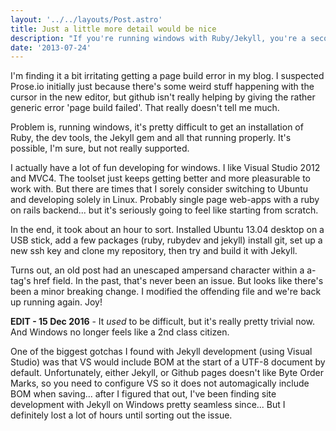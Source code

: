 ```yaml
---
layout: '../../layouts/Post.astro'
title: Just a little more detail would be nice
description: "If you're running windows with Ruby/Jekyll, you're a second class citizen"
date: '2013-07-24'
---
```


I'm finding it a bit irritating getting a page build error in my blog. I suspected Prose.io initially just because there's some weird stuff happening with the cursor in the new editor, but github isn't really helping by giving the rather generic error 'page build failed'. That really doesn't tell me much.

Problem is, running windows, it's pretty difficult to get an installation of Ruby, the dev tools, the Jekyll gem and all that running properly. It's possible, I'm sure, but not really supported.

I actually have a lot of fun developing for windows. I like Visual Studio 2012 and MVC4. The toolset just keeps getting better and more pleasurable to work with. But there are times that I sorely consider switching to Ubuntu and developing solely in Linux. Probably single page web-apps with a ruby on rails backend... but it's seriously going to feel like starting from scratch.

In the end, it took about an hour to sort. Installed Ubuntu 13.04 desktop on a USB stick, add a few packages (ruby, rubydev and jekyll) install git, set up a new ssh key and clone my repository, then try and build it with Jekyll.

Turns out, an old post had an unescaped ampersand character within a a-tag's href field. In the past, that's never been an issue. But looks like there's been a minor breaking change. I modified the offending file and we're back up running again. Joy!

**EDIT - 15 Dec 2016** - It _used_ to be difficult, but it's really pretty trivial now. And Windows no longer feels like a 2nd class citizen.

One of the biggest gotchas I found with Jekyll development (using Visual Studio) was that VS would include BOM at the start of a UTF-8 document by default. Unfortunately, either Jekyll, or Github pages doesn't like Byte Order Marks, so you need to configure VS so it does not automagically include BOM when saving... after I figured that out, I've been finding site development with Jekyll on Windows pretty seamless since... But I definitely lost a lot of hours until sorting out the issue.
